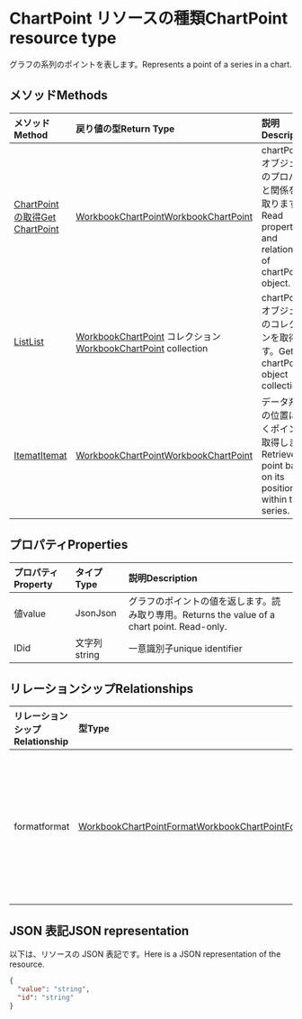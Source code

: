 # <a name="chartpoint-resource-type"></a><span data-ttu-id="09d2b-101">ChartPoint リソースの種類</span><span class="sxs-lookup"><span data-stu-id="09d2b-101">ChartPoint resource type</span></span>

<span data-ttu-id="09d2b-102">グラフの系列のポイントを表します。</span><span class="sxs-lookup"><span data-stu-id="09d2b-102">Represents a point of a series in a chart.</span></span>


## <a name="methods"></a><span data-ttu-id="09d2b-103">メソッド</span><span class="sxs-lookup"><span data-stu-id="09d2b-103">Methods</span></span>

| <span data-ttu-id="09d2b-104">メソッド</span><span class="sxs-lookup"><span data-stu-id="09d2b-104">Method</span></span>           | <span data-ttu-id="09d2b-105">戻り値の型</span><span class="sxs-lookup"><span data-stu-id="09d2b-105">Return Type</span></span>    |<span data-ttu-id="09d2b-106">説明</span><span class="sxs-lookup"><span data-stu-id="09d2b-106">Description</span></span>|
|:---------------|:--------|:----------|
|[<span data-ttu-id="09d2b-107">ChartPoint の取得</span><span class="sxs-lookup"><span data-stu-id="09d2b-107">Get ChartPoint</span></span>](../api/chartpoint_get.md) | [<span data-ttu-id="09d2b-108">WorkbookChartPoint</span><span class="sxs-lookup"><span data-stu-id="09d2b-108">WorkbookChartPoint</span></span>](chartpoint.md) |<span data-ttu-id="09d2b-109">chartPoint オブジェクトのプロパティと関係を読み取ります。</span><span class="sxs-lookup"><span data-stu-id="09d2b-109">Read properties and relationships of chartPoint object.</span></span>|
|[<span data-ttu-id="09d2b-110">List</span><span class="sxs-lookup"><span data-stu-id="09d2b-110">List</span></span>](../api/chartpoint_list.md) | <span data-ttu-id="09d2b-111">[WorkbookChartPoint](chartpoint.md) コレクション</span><span class="sxs-lookup"><span data-stu-id="09d2b-111">[WorkbookChartPoint](chartpoint.md) collection</span></span> |<span data-ttu-id="09d2b-112">chartPoint オブジェクトのコレクションを取得します。</span><span class="sxs-lookup"><span data-stu-id="09d2b-112">Get chartPoint object collection.</span></span> |
|[<span data-ttu-id="09d2b-113">Itemat</span><span class="sxs-lookup"><span data-stu-id="09d2b-113">Itemat</span></span>](../api/chartpointscollection_itemat.md)|[<span data-ttu-id="09d2b-114">WorkbookChartPoint</span><span class="sxs-lookup"><span data-stu-id="09d2b-114">WorkbookChartPoint</span></span>](chartpoint.md)|<span data-ttu-id="09d2b-115">データ系列内の位置に基づくポイントを取得します。</span><span class="sxs-lookup"><span data-stu-id="09d2b-115">Retrieve a point based on its position within the series.</span></span>|

## <a name="properties"></a><span data-ttu-id="09d2b-116">プロパティ</span><span class="sxs-lookup"><span data-stu-id="09d2b-116">Properties</span></span>
| <span data-ttu-id="09d2b-117">プロパティ</span><span class="sxs-lookup"><span data-stu-id="09d2b-117">Property</span></span>     | <span data-ttu-id="09d2b-118">タイプ</span><span class="sxs-lookup"><span data-stu-id="09d2b-118">Type</span></span>   |<span data-ttu-id="09d2b-119">説明</span><span class="sxs-lookup"><span data-stu-id="09d2b-119">Description</span></span>|
|:---------------|:--------|:----------|
|<span data-ttu-id="09d2b-120">値</span><span class="sxs-lookup"><span data-stu-id="09d2b-120">value</span></span>|<span data-ttu-id="09d2b-121">Json</span><span class="sxs-lookup"><span data-stu-id="09d2b-121">Json</span></span>|<span data-ttu-id="09d2b-p101">グラフのポイントの値を返します。読み取り専用。</span><span class="sxs-lookup"><span data-stu-id="09d2b-p101">Returns the value of a chart point. Read-only.</span></span>|
|<span data-ttu-id="09d2b-124">ID</span><span class="sxs-lookup"><span data-stu-id="09d2b-124">id</span></span>|<span data-ttu-id="09d2b-125">文字列</span><span class="sxs-lookup"><span data-stu-id="09d2b-125">string</span></span>|<span data-ttu-id="09d2b-126">一意識別子</span><span class="sxs-lookup"><span data-stu-id="09d2b-126">unique identifier</span></span>|

## <a name="relationships"></a><span data-ttu-id="09d2b-127">リレーションシップ</span><span class="sxs-lookup"><span data-stu-id="09d2b-127">Relationships</span></span>
| <span data-ttu-id="09d2b-128">リレーションシップ</span><span class="sxs-lookup"><span data-stu-id="09d2b-128">Relationship</span></span> | <span data-ttu-id="09d2b-129">型</span><span class="sxs-lookup"><span data-stu-id="09d2b-129">Type</span></span>   |<span data-ttu-id="09d2b-130">説明</span><span class="sxs-lookup"><span data-stu-id="09d2b-130">Description</span></span>|
|:---------------|:--------|:----------|
|<span data-ttu-id="09d2b-131">format</span><span class="sxs-lookup"><span data-stu-id="09d2b-131">format</span></span>|[<span data-ttu-id="09d2b-132">WorkbookChartPointFormat</span><span class="sxs-lookup"><span data-stu-id="09d2b-132">WorkbookChartPointFormat</span></span>](chartpointformat.md)|<span data-ttu-id="09d2b-p102">グラフのポイントの書式設定プロパティをカプセル化します。値の取得のみ可能です。</span><span class="sxs-lookup"><span data-stu-id="09d2b-p102">Encapsulates the format properties chart point. Read-only.</span></span>|

## <a name="json-representation"></a><span data-ttu-id="09d2b-135">JSON 表記</span><span class="sxs-lookup"><span data-stu-id="09d2b-135">JSON representation</span></span>

<span data-ttu-id="09d2b-136">以下は、リソースの JSON 表記です。</span><span class="sxs-lookup"><span data-stu-id="09d2b-136">Here is a JSON representation of the resource.</span></span>

<!--{
  "blockType": "resource",
  "optionalProperties": [],
  "keyProperty": "id",
  "baseType": "microsoft.graph.entity",
  "@odata.type": "microsoft.graph.workbookChartPoint"
}-->

```json
{
  "value": "string",
  "id": "string"
}

```

<!-- uuid: 8fcb5dbc-d5aa-4681-8e31-b001d5168d79
2015-10-25 14:57:30 UTC -->
<!-- {
  "type": "#page.annotation",
  "description": "ChartPoint resource",
  "keywords": "",
  "section": "documentation",
  "tocPath": ""
}-->